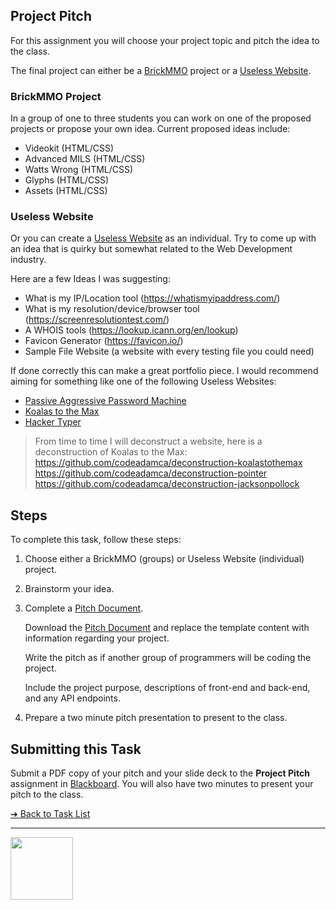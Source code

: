 <style>@import url("//readme.codeadam.ca/readme.css");</style>

## Project Pitch

For this assignment you will choose your project topic and pitch the idea to the class.

The final project can either be a [BrickMMO](https://brickmmo.com/) project or a [Useless Website](https://theuselessweb.com/).

### BrickMMO Project

In a group of one to three students you can work on one of the proposed projects or propose your own idea. Current proposed ideas include:

- Videokit (HTML/CSS)
- Advanced MILS (HTML/CSS)
- Watts Wrong (HTML/CSS)	
- Glyphs (HTML/CSS)
- Assets (HTML/CSS)

### Useless Website

Or you can create a [Useless Website](https://theuselessweb.com/) as an individual. Try to come up with an idea that is quirky but somewhat related to the Web Development industry.

Here are a few Ideas I was suggesting:

- What is my IP/Location tool (https://whatismyipaddress.com/)
- What is my resolution/device/browser tool (https://screenresolutiontest.com/)
- A WHOIS tools (https://lookup.icann.org/en/lookup)
- Favicon Generator (https://favicon.io/)
- Sample File Website (a website with every testing file you could need)

If done correctly this can make a great portfolio piece. I would recommend aiming for something like one of the following Useless Websites:

- [Passive Aggressive Password Machine](https://trypap.com/)
- [Koalas to the Max](https://www.koalastothemax.com/)
- [Hacker Typer](https://hackertyper.net/)

> From time to time I will deconstruct a website, here is a deconstruction of Koalas to the Max:  
> https://github.com/codeadamca/deconstruction-koalastothemax
> https://github.com/codeadamca/deconstruction-pointer
> https://github.com/codeadamca/deconstruction-jacksonpollock 

## Steps

To complete this task, follow these steps:

1. Choose either a BrickMMO (groups) or Useless Website (individual) project.
2. Brainstorm your idea.
3. Complete a [Pitch Document](documents/pitch-template.docx).

   Download the [Pitch Document](documents/pitch-template.docx) and replace the template content with information regarding your project.

   Write the pitch as if another group of programmers will be coding the project.

   Include the project purpose, descriptions of front-end and back-end, and any API endpoints.

4. Prepare a two minute pitch presentation to present to the class.

## Submitting this Task

Submit a PDF copy of your pitch and your slide deck to the **Project Pitch** assignment in [Blackboard](https://learn.humber.ca/). You will also have two minutes to present your pitch to the class.

[&#10132; Back to Task List](/)

---

<a href="https://brickmmo.com">
<img src="https://brickmmo.com/images/brickmmo-logo-horizontal.jpg" width="100">
</a>
